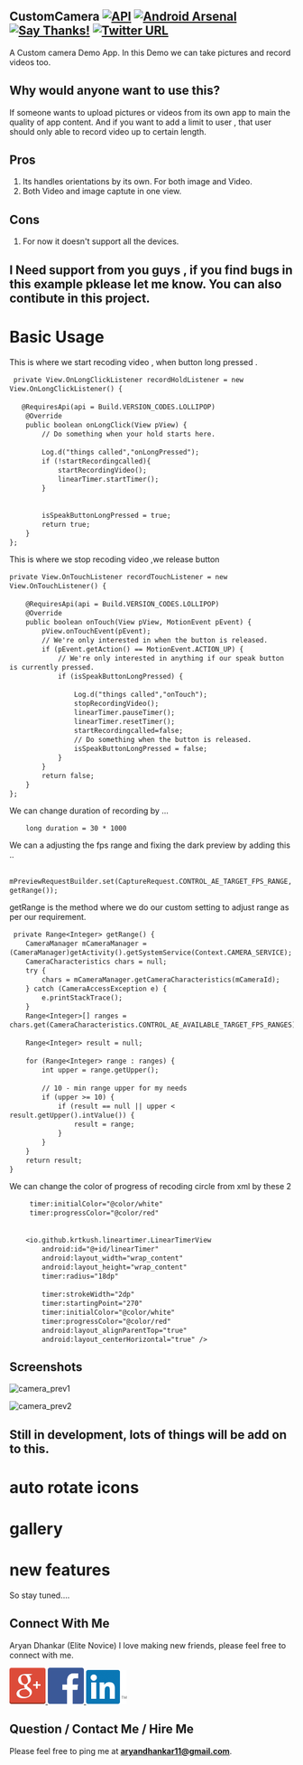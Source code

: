 ## CustomCamera [![API](https://img.shields.io/badge/API-15%2B-red.svg)](https://android-arsenal.com/api?level=15) [![Android Arsenal]( https://img.shields.io/badge/Android%20Arsenal-CustomCamera-green.svg?style=flat )]( https://android-arsenal.com/details/1/7064 ) [![Say Thanks!](https://img.shields.io/badge/Say%20Thanks-!-1EAEDB.svg)](https://saythanks.io/to/GitEliteNovice) [![Twitter URL](https://img.shields.io/twitter/url/https/twitter.com/fold_left.svg?style=social&label=Follow%20%40elite_novice)](https://twitter.com/elite_novice)


A Custom camera Demo App. In this Demo we can take pictures and record videos too.


## Why would anyone want to use this?
If someone wants to upload pictures or videos from its own app to main the quality of app content. And if you want to add a limit to user , that user should only able to record video up to certain length.



## Pros 
1. Its handles orientations by its own. For both image and Video.
2. Both Video and image captute in one view.

## Cons
1. For now it doesn't support all the devices.

## I Need support from you guys , if you find bugs in this example pklease let me know. You can also contibute in this project.

# Basic Usage

This is where we start recoding video , when button long pressed .
  
     private View.OnLongClickListener recordHoldListener = new View.OnLongClickListener() {

       @RequiresApi(api = Build.VERSION_CODES.LOLLIPOP)
        @Override
        public boolean onLongClick(View pView) {
            // Do something when your hold starts here.

            Log.d("things called","onLongPressed");
            if (!startRecordingcalled){
                startRecordingVideo();
                linearTimer.startTimer();
            }


            isSpeakButtonLongPressed = true;
            return true;
        }
    };
    
This is where we stop recoding video ,we release button 
    
    private View.OnTouchListener recordTouchListener = new View.OnTouchListener() {

        @RequiresApi(api = Build.VERSION_CODES.LOLLIPOP)
        @Override
        public boolean onTouch(View pView, MotionEvent pEvent) {
            pView.onTouchEvent(pEvent);
            // We're only interested in when the button is released.
            if (pEvent.getAction() == MotionEvent.ACTION_UP) {
                // We're only interested in anything if our speak button is currently pressed.
                if (isSpeakButtonLongPressed) {

                    Log.d("things called","onTouch");
                    stopRecordingVideo();
                    linearTimer.pauseTimer();
                    linearTimer.resetTimer();
                    startRecordingcalled=false;
                    // Do something when the button is released.
                    isSpeakButtonLongPressed = false;
                }
            }
            return false;
        }
    };
    
 We can change duration of recording by ...
        
        long duration = 30 * 1000
        
 We can a adjusting the fps range and fixing the dark preview by adding this ..
     
     mPreviewRequestBuilder.set(CaptureRequest.CONTROL_AE_TARGET_FPS_RANGE, getRange());
     
 getRange is the method where we do our custom setting to adjust range as per our requirement.
 
     private Range<Integer> getRange() {
        CameraManager mCameraManager = (CameraManager)getActivity().getSystemService(Context.CAMERA_SERVICE);
        CameraCharacteristics chars = null;
        try {
            chars = mCameraManager.getCameraCharacteristics(mCameraId);
        } catch (CameraAccessException e) {
            e.printStackTrace();
        }
        Range<Integer>[] ranges = chars.get(CameraCharacteristics.CONTROL_AE_AVAILABLE_TARGET_FPS_RANGES);

        Range<Integer> result = null;

        for (Range<Integer> range : ranges) {
            int upper = range.getUpper();

            // 10 - min range upper for my needs
            if (upper >= 10) {
                if (result == null || upper < result.getUpper().intValue()) {
                    result = range;
                }
            }
        }
        return result;
    }

 We can change the color of progress of recoding circle from xml by these 2 
            
         timer:initialColor="@color/white"
         timer:progressColor="@color/red"
            

        <io.github.krtkush.lineartimer.LinearTimerView
            android:id="@+id/linearTimer"
            android:layout_width="wrap_content"
            android:layout_height="wrap_content"
            timer:radius="18dp"

            timer:strokeWidth="2dp"
            timer:startingPoint="270"
            timer:initialColor="@color/white"
            timer:progressColor="@color/red"
            android:layout_alignParentTop="true"
            android:layout_centerHorizontal="true" />
            
## Screenshots
![camera_prev1](https://user-images.githubusercontent.com/15318984/43355909-b9f91cee-9283-11e8-9f86-a245b22d3df5.png)

![camera_prev2](https://user-images.githubusercontent.com/15318984/43355910-ba34d8b0-9283-11e8-987a-8e457c8878dd.png)

## Still in development, lots of things will be add on to this.
# auto rotate icons
# gallery 
# new features
So stay tuned.... 

Connect With Me
-----------

Aryan Dhankar (Elite Novice)
I love making new friends, please feel free to connect with me.

<a href="https://plus.google.com/u/0/+AryanDhankar">
  <img alt="Connect me on Google+" src="/art/gplus.png" />
</a>
<a href="https://www.facebook.com/aryan.dhankar.3">
  <img alt="Connect me on Facebook" src="/art/fb.png" width="64" height="64" />
</a>
<a href="https://www.linkedin.com/in/aryan-dhankar-961b50117/">
  <img alt="Connect me on LinkedIn" src="/art/linkedin.png" />
</a>


Question / Contact Me / Hire Me
---------------------
Please feel free to ping me at **aryandhankar11@gmail.com**.
